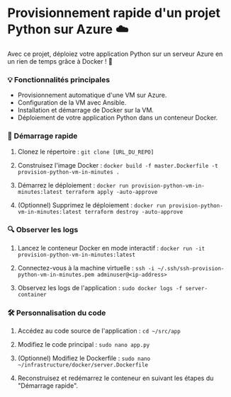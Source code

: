 # Provisionnement rapide d'un projet Python sur Azure ☁️

Avec ce projet, déploiez votre application Python sur un serveur Azure en un rien de temps grâce à Docker ! 🚀

### 💡 Fonctionnalités principales

- Provisionnement automatique d'une VM sur Azure.
- Configuration de la VM avec Ansible.
- Installation et démarrage de Docker sur la VM.
- Déploiement de votre application Python dans un conteneur Docker.


### 🚀 Démarrage rapide

1. Clonez le répertoire :
 `git clone [URL_DU_REPO]`

2. Construisez l'image Docker :
`docker build -f master.Dockerfile -t provision-python-vm-in-minutes .`

3. Démarrez le déploiement :
`docker run provision-python-vm-in-minutes:latest terraform apply -auto-approve`

4. (Optionnel) Supprimez le déploiement :
`docker run provision-python-vm-in-minutes:latest terraform destroy -auto-approve`


### 🔍 Observer les logs

1. Lancez le conteneur Docker en mode interactif :
`docker run -it provision-python-vm-in-minutes:latest`

2. Connectez-vous à la machine virtuelle :
`ssh -i ~/.ssh/ssh-provision-python-vm-in-minutes.pem adminuser@<ip-address>`

3. Observez les logs de l'application :
`sudo docker logs -f server-container`


### 🛠 Personnalisation du code

1. Accédez au code source de l'application :
`cd ~/src/app`

2. Modifiez le code principal :
`sudo nano app.py`

3. (Optionnel) Modifiez le Dockerfile :
`sudo nano ~/infrastructure/docker/server.Dockerfile`

4. Reconstruisez et redémarrez le conteneur en suivant les étapes du "Démarrage rapide".
